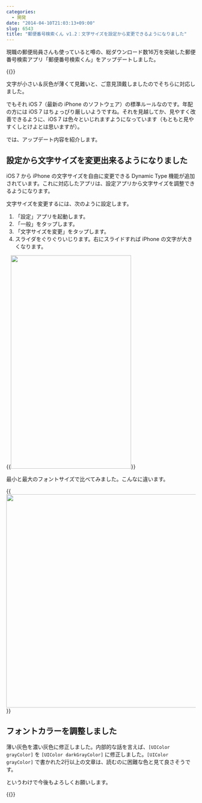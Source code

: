 ```yaml
---
categories:
  - 開発
date: "2014-04-10T21:03:13+09:00"
slug: 6543
title: "郵便番号検索くん v1.2：文字サイズを設定から変更できるようになりました"
---
```


現職の郵便局員さんも使っていると噂の、総ダウンロード数16万を突破した郵便番号検索アプリ「郵便番号検索くん」をアップデートしました。

{{<app id="578073498" title="オフライン郵便番号検索の決定版！ -  郵便番号検索くん" src="http://a1423.phobos.apple.com/us/r30/Purple6/v4/95/d5/6c/95d56cd7-45de-619d-1022-311b4a4382e6/mzl.lwrxntug.100x100-75.png">}}

文字が小さい＆灰色が薄くて見難いと、ご意見頂戴しましたのでそちらに対応しました。

でもそれ iOS 7（最新の iPhone のソフトウェア）の標準ルールなのです。年配の方には iOS 7 はちょっぴり厳しいようですね。それを見越してか、見やすく改善できるように、iOS 7 は色々といじれますようになっています（もともと見やすくしとけよとは思いますが）。

では、アップデート内容を紹介します。

## 設定から文字サイズを変更出来るようになりました

iOS 7 から iPhone の文字サイズを自由に変更できる Dynamic Type 機能が追加されています。これに対応したアプリは、設定アプリから文字サイズを調整できるようになります。

文字サイズを変更するには、次のように設定します。

1. 「設定」アプリを起動します。
1. 「一般」をタップします。
1. 「文字サイズを変更」をタップします。
1. スライダをぐりぐりいじります。右にスライドすれば iPhone の文字が大きくなります。

{{<img alt="" src="/images/2014/04/6543_1.png" width="320" height="568">}}

最小と最大のフォントサイズで比べてみました。こんなに違います。

{{<img alt="" src="/images/2014/04/6543_2.png" width="680" height="568">}}

## フォントカラーを調整しました

薄い灰色を濃い灰色に修正しました。内部的な話を言えば、`[UIColor grayColor]` を `[UIColor darkGrayColor]` に修正しました。`[UIColor grayColor]` で書かれた2行以上の文章は、読むのに困難な色と見て良さそうです。

というわけで今後もよろしくお願いします。

{{<app id="578073498" title="オフライン郵便番号検索の決定版！ -  郵便番号検索くん" src="http://a1423.phobos.apple.com/us/r30/Purple6/v4/95/d5/6c/95d56cd7-45de-619d-1022-311b4a4382e6/mzl.lwrxntug.100x100-75.png">}}
